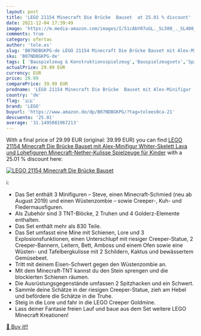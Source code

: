```yaml
---
layout: post
title: 'LEGO 21154 Minecraft Die Brücke  Bauset  at 25.01 % discount'
date: 2021-12-04 17:39:49
image: 'https://m.media-amazon.com/images/I/51cAbY07uGL._SL500_._SL400_.jpg'
comments: true
category: ofertas
author: 'tole.es'
slug: 'B07NDBGKPG-de LEGO 21154 Minecraft Die Brücke Bauset mit Alex-Minifigur...'
sku: 'B07NDBGKPG-de'
tags: [ 'Bauspielzeug & Konstruktionsspielzeug','Bauspielzeugsets','Spielzeug','lego', ]
actualPrice: 29.99 EUR
currency: EUR
price: 29.99
comparePrice: 39.99 EUR
prodname: 'LEGO 21154 Minecraft Die Brücke  Bauset mit Alex-Minifigur  Whiter-Skelett  Lava und Lohefiguren  Minecraft-Nether-Kulisse  Spielzeuge für Kinder'
country: 'de'
flag: '🇩🇪'
brand: 'LEGO'
buyurl: 'https://www.amazon.de/dp/B07NDBGKPG/?tag=tolees0ca-21'
descuento: '25.01'
average: '31.1495081967213'
---
```


With a final price of 29.99 EUR (original: 39.99 EUR) you can find [LEGO 21154 Minecraft Die Brücke  Bauset mit Alex-Minifigur  Whiter-Skelett  Lava und Lohefiguren  Minecraft-Nether-Kulisse  Spielzeuge für Kinder](https://www.amazon.de/dp/B07NDBGKPG/?tag=tolees0ca-21) with a  25.01 % discount here:

[![LEGO 21154 Minecraft Die Brücke  Bauset ](https://m.media-amazon.com/images/I/51cAbY07uGL._SL500_._SL400_.jpg)](https://www.amazon.de/dp/B07NDBGKPG/?tag=tolees0ca-21)

ℹ️:

- Das Set enthält 3 Minifiguren – Steve, einen Minecraft-Schmied (neu ab August 2019) und einen Wüstenzombie – sowie Creeper-, Kuh- und Fledermausfiguren.
- Als Zubehör sind 3 TNT-Blöcke, 2 Truhen und 4 Golderz-Elemente enthalten.
- Das Set enthält mehr als 830 Teile.
- Das Set umfasst eine Mine mit Schienen, Lore und 3 Explosionsfunktionen, einen Unterschlupf mit riesiger Creeper-Statue, 2 Creeper-Bannern, Leitern, Bett, Amboss und einem Ofen sowie eine Wüsten- und Tafelbergkulisse mit 2 Schildern, Kaktus und bewässertem Gemüsebeet.
- Tritt mit deinem Eisen-Schwert gegen den Wüstenzombie an.
- Mit dem Minecraft-TNT kannst du den Stein sprengen und die blockierten Schienen räumen.
- Die Ausrüstungsgegenstände umfassen 2 Spitzhacken und ein Schwert.
- Sammle deine Schätze in der riesigen Creeper-Statue, zieh am Hebel und befördere die Schätze in die Truhe.
- Steig in die Lore und fahr in die LEGO Creeper Goldmine.
- Lass deiner Fantasie freien Lauf und baue aus dem Set weitere LEGO Minecraft Kreationen!

[🛒 Buy it!!](https://www.amazon.de/dp/B07NDBGKPG/?tag=tolees0ca-21)
